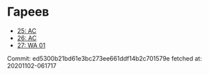 # Гареев
- [25: AC](25.md)
- [26: AC](26.md)
- [27: WA 01](27.md)

Commit: ed5300b21bd61e3bc273ee661ddf14b2c701579e
 fetched at: 20201102-061717
